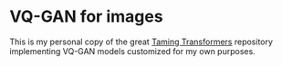 # VQ-GAN for images

This is my personal copy of the great [Taming Transformers](https://github.com/CompVis/taming-transformers) repository implementing VQ-GAN models customized for my own purposes.
